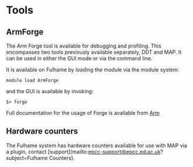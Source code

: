 # Tools

## ArmForge

The Arm Forge tool is available for debugging and profiling. This encompasses two tools previously available separately, DDT and MAP. It can be used in either the GUI mode or via the command line.

It is available on Fulhame by loading the module via the module system:
```
module load ArmForge
```
and the GUI is available by invoking:
```
$> forge
```

Full documentation for the usage of Forge is available from [Arm](https://developer.arm.com/tools-and-software/server-and-hpc/help/help-and-tutorials)

## Hardware counters

The Fulhame system has hardware counters available for use with MAP via a plugin, contact [support](mailto:epcc-support@epcc.ed.ac.uk?subject=Fulhame Counters).